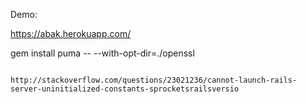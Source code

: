 Demo:

https://abak.herokuapp.com/

gem install puma -- --with-opt-dir=./openssl

~~~

http://stackoverflow.com/questions/23021236/cannot-launch-rails-server-uninitialized-constants-sprocketsrailsversio